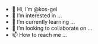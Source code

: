 - 👋 Hi, I’m @kos-gei
- 👀 I’m interested in ...
- 🌱 I’m currently learning ...
- 💞️ I’m looking to collaborate on ...
- 📫 How to reach me ...

<!---
kos-gei/kos-gei is a ✨ special ✨ repository because its `README.md` (this file) appears on your GitHub profile.
You can click the Preview link to take a look at your changes.
--->
